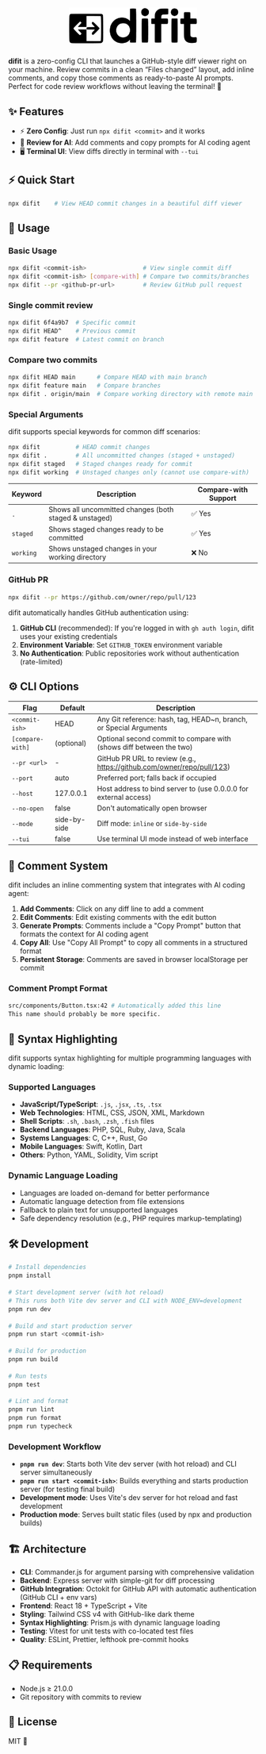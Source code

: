 <h1 align="center">
  <img src="public/logo.png" alt="difit" width="260">
</h1>

**difit** is a zero-config CLI that launches a GitHub-style diff viewer right on your machine. Review commits in a clean “Files changed” layout, add inline comments, and copy those comments as ready-to-paste AI prompts. Perfect for code review workflows without leaving the terminal! 🚀

## ✨ Features

- ⚡ **Zero Config**: Just run `npx difit <commit>` and it works
- 🌙 **Review for AI**: Add comments and copy prompts for AI coding agent
- 🖥️ **Terminal UI**: View diffs directly in terminal with `--tui`

## ⚡ Quick Start

```bash
npx difit    # View HEAD commit changes in a beautiful diff viewer
```

## 🚀 Usage

### Basic Usage

```bash
npx difit <commit-ish>                # View single commit diff
npx difit <commit-ish> [compare-with] # Compare two commits/branches
npx difit --pr <github-pr-url>        # Review GitHub pull request
```

### Single commit review

```bash
npx difit 6f4a9b7  # Specific commit
npx difit HEAD^    # Previous commit
npx difit feature  # Latest commit on branch
```

### Compare two commits

```bash
npx difit HEAD main      # Compare HEAD with main branch
npx difit feature main   # Compare branches
npx difit . origin/main  # Compare working directory with remote main
```

### Special Arguments

difit supports special keywords for common diff scenarios:

```bash
npx difit          # HEAD commit changes
npx difit .        # All uncommitted changes (staged + unstaged)
npx difit staged   # Staged changes ready for commit
npx difit working  # Unstaged changes only (cannot use compare-with)
```

| Keyword   | Description                                            | Compare-with Support |
| --------- | ------------------------------------------------------ | -------------------- |
| `.`       | Shows all uncommitted changes (both staged & unstaged) | ✅ Yes               |
| `staged`  | Shows staged changes ready to be committed             | ✅ Yes               |
| `working` | Shows unstaged changes in your working directory       | ❌ No                |

### GitHub PR

```bash
npx difit --pr https://github.com/owner/repo/pull/123
```

difit automatically handles GitHub authentication using:

1. **GitHub CLI** (recommended): If you're logged in with `gh auth login`, difit uses your existing credentials
2. **Environment Variable**: Set `GITHUB_TOKEN` environment variable
3. **No Authentication**: Public repositories work without authentication (rate-limited)

## ⚙️ CLI Options

| Flag             | Default      | Description                                                            |
| ---------------- | ------------ | ---------------------------------------------------------------------- |
| `<commit-ish>`   | HEAD         | Any Git reference: hash, tag, HEAD~n, branch, or Special Arguments     |
| `[compare-with]` | (optional)   | Optional second commit to compare with (shows diff between the two)    |
| `--pr <url>`     | -            | GitHub PR URL to review (e.g., https://github.com/owner/repo/pull/123) |
| `--port`         | auto         | Preferred port; falls back if occupied                                 |
| `--host`         | 127.0.0.1    | Host address to bind server to (use 0.0.0.0 for external access)       |
| `--no-open`      | false        | Don't automatically open browser                                       |
| `--mode`         | side-by-side | Diff mode: `inline` or `side-by-side`                                  |
| `--tui`          | false        | Use terminal UI mode instead of web interface                          |

## 💬 Comment System

difit includes an inline commenting system that integrates with AI coding agent:

1. **Add Comments**: Click on any diff line to add a comment
2. **Edit Comments**: Edit existing comments with the edit button
3. **Generate Prompts**: Comments include a "Copy Prompt" button that formats the context for AI coding agent
4. **Copy All**: Use "Copy All Prompt" to copy all comments in a structured format
5. **Persistent Storage**: Comments are saved in browser localStorage per commit

### Comment Prompt Format

```sh
src/components/Button.tsx:42 # Automatically added this line
This name should probably be more specific.
```

## 🎨 Syntax Highlighting

difit supports syntax highlighting for multiple programming languages with dynamic loading:

### Supported Languages

- **JavaScript/TypeScript**: `.js`, `.jsx`, `.ts`, `.tsx`
- **Web Technologies**: HTML, CSS, JSON, XML, Markdown
- **Shell Scripts**: `.sh`, `.bash`, `.zsh`, `.fish` files
- **Backend Languages**: PHP, SQL, Ruby, Java, Scala
- **Systems Languages**: C, C++, Rust, Go
- **Mobile Languages**: Swift, Kotlin, Dart
- **Others**: Python, YAML, Solidity, Vim script

### Dynamic Language Loading

- Languages are loaded on-demand for better performance
- Automatic language detection from file extensions
- Fallback to plain text for unsupported languages
- Safe dependency resolution (e.g., PHP requires markup-templating)

## 🛠️ Development

```bash
# Install dependencies
pnpm install

# Start development server (with hot reload)
# This runs both Vite dev server and CLI with NODE_ENV=development
pnpm run dev

# Build and start production server
pnpm run start <commit-ish>

# Build for production
pnpm run build

# Run tests
pnpm test

# Lint and format
pnpm run lint
pnpm run format
pnpm run typecheck
```

### Development Workflow

- **`pnpm run dev`**: Starts both Vite dev server (with hot reload) and CLI server simultaneously
- **`pnpm run start <commit-ish>`**: Builds everything and starts production server (for testing final build)
- **Development mode**: Uses Vite's dev server for hot reload and fast development
- **Production mode**: Serves built static files (used by npx and production builds)

## 🏗️ Architecture

- **CLI**: Commander.js for argument parsing with comprehensive validation
- **Backend**: Express server with simple-git for diff processing
- **GitHub Integration**: Octokit for GitHub API with automatic authentication (GitHub CLI + env vars)
- **Frontend**: React 18 + TypeScript + Vite
- **Styling**: Tailwind CSS v4 with GitHub-like dark theme
- **Syntax Highlighting**: Prism.js with dynamic language loading
- **Testing**: Vitest for unit tests with co-located test files
- **Quality**: ESLint, Prettier, lefthook pre-commit hooks

## 📋 Requirements

- Node.js ≥ 21.0.0
- Git repository with commits to review

## 📄 License

MIT 📝

